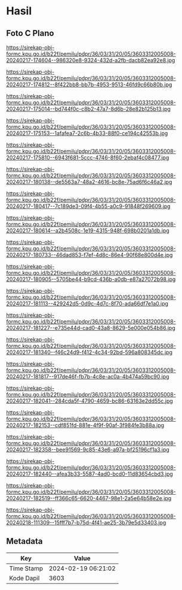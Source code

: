 # Hasil

## Foto C Plano

https://sirekap-obj-formc.kpu.go.id/b22f/pemilu/pdpr/36/03/31/20/05/3603312005008-20240217-174604--986320e8-9324-432d-a2fb-dacb82ea92e8.jpg

https://sirekap-obj-formc.kpu.go.id/b22f/pemilu/pdpr/36/03/31/20/05/3603312005008-20240217-174812--8f422bb8-bb7b-4953-9513-46fd9c66b80b.jpg

https://sirekap-obj-formc.kpu.go.id/b22f/pemilu/pdpr/36/03/31/20/05/3603312005008-20240217-175014--bd744f0c-c8b2-47a7-8d6b-28e82b125b13.jpg

https://sirekap-obj-formc.kpu.go.id/b22f/pemilu/pdpr/36/03/31/20/05/3603312005008-20240217-175153--1afafea7-2c6b-4b33-88f0-ce194c42553b.jpg

https://sirekap-obj-formc.kpu.go.id/b22f/pemilu/pdpr/36/03/31/20/05/3603312005008-20240217-175810--6943f681-5ccc-4746-8f60-2ebaf4c08477.jpg

https://sirekap-obj-formc.kpu.go.id/b22f/pemilu/pdpr/36/03/31/20/05/3603312005008-20240217-180138--de5563a7-48a2-4616-bc8e-75ad6f6c46a2.jpg

https://sirekap-obj-formc.kpu.go.id/b22f/pemilu/pdpr/36/03/31/20/05/3603312005008-20240217-180417--7c189de3-09f4-4b55-a0c9-91848f269609.jpg

https://sirekap-obj-formc.kpu.go.id/b22f/pemilu/pdpr/36/03/31/20/05/3603312005008-20240217-180614--a2b4508c-1e19-4315-948f-698b0201a1db.jpg

https://sirekap-obj-formc.kpu.go.id/b22f/pemilu/pdpr/36/03/31/20/05/3603312005008-20240217-180733--46dad853-f7ef-4d8c-86e4-90f68e800d4e.jpg

https://sirekap-obj-formc.kpu.go.id/b22f/pemilu/pdpr/36/03/31/20/05/3603312005008-20240217-180905--5705be44-b9cd-436b-a0db-e87a27072b98.jpg

https://sirekap-obj-formc.kpu.go.id/b22f/pemilu/pdpr/36/03/31/20/05/3603312005008-20240217-181113--429242d5-0d9c-4d7c-8f70-ada66df7e1a0.jpg

https://sirekap-obj-formc.kpu.go.id/b22f/pemilu/pdpr/36/03/31/20/05/3603312005008-20240217-181227--e735e44d-cad0-43a8-8629-5e000e054b86.jpg

https://sirekap-obj-formc.kpu.go.id/b22f/pemilu/pdpr/36/03/31/20/05/3603312005008-20240217-181340--f46c24d9-f412-4c34-92bd-596a808345dc.jpg

https://sirekap-obj-formc.kpu.go.id/b22f/pemilu/pdpr/36/03/31/20/05/3603312005008-20240217-181817--917de46f-fb7b-4c8e-ac0a-4b474a59bc90.jpg

https://sirekap-obj-formc.kpu.go.id/b22f/pemilu/pdpr/36/03/31/20/05/3603312005008-20240217-182041--284cda5f-4790-4659-bc86-63163e2dd55c.jpg

https://sirekap-obj-formc.kpu.go.id/b22f/pemilu/pdpr/36/03/31/20/05/3603312005008-20240217-182153--cdf851fd-881e-4f9f-90af-3f984fe3b88a.jpg

https://sirekap-obj-formc.kpu.go.id/b22f/pemilu/pdpr/36/03/31/20/05/3603312005008-20240217-182358--bee91569-9c85-43e6-a97a-bf25196cf1a3.jpg

https://sirekap-obj-formc.kpu.go.id/b22f/pemilu/pdpr/36/03/31/20/05/3603312005008-20240217-182440--afea3b33-5587-4ad0-bcd0-11d83654cbd3.jpg

https://sirekap-obj-formc.kpu.go.id/b22f/pemilu/pdpr/36/03/31/20/05/3603312005008-20240217-182519--ff366c65-6620-4467-98e1-2a5e64b58e2e.jpg

https://sirekap-obj-formc.kpu.go.id/b22f/pemilu/pdpr/36/03/31/20/05/3603312005008-20240218-111309--15fff7b7-b75d-4f41-ae25-3b79e5d33403.jpg


## Metadata

| Key        | Value               |
| ---------- | ------------------- |
| Time Stamp | 2024-02-19 06:21:02 |
| Kode Dapil | 3603                |



